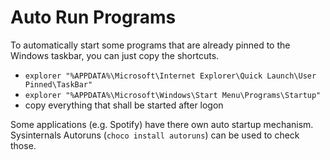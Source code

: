 # Auto Run Programs

To automatically start some programs that are already pinned to
the Windows taskbar, you can just copy the shortcuts.

* `explorer "%APPDATA%\Microsoft\Internet Explorer\Quick Launch\User Pinned\TaskBar"`
* `explorer "%APPDATA%\Microsoft\Windows\Start Menu\Programs\Startup"`
* copy everything that shall be started after logon

Some applications (e.g. Spotify) have there own auto startup mechanism.
Sysinternals Autoruns (`choco install autoruns`) can be used to check those.
